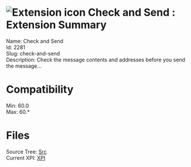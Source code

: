 # ![Extension icon](https://addons.thunderbird.net/static/img/addon-icons/default-64.png) Check and Send : Extension Summary

Name: Check and Send  
Id: 2281  
Slug: check-and-send  
Description: Check the message contents and addresses before you send the message...
  

# Compatibility
Min: 60.0  
Max: 60.*  

# Files

Source Tree: [Src](C:/Dev/Thunderbird/ThunderKdB/xall/x60/2281-check-and-send/src)  
Current XPI: [XPI](C:/Dev/Thunderbird/ThunderKdB/xall/x60/2281-check-and-send/xpi)  



